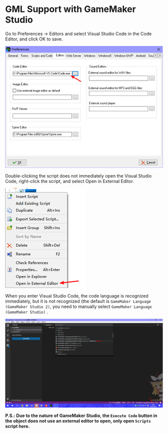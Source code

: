 # GML Support with GameMaker Studio

Go to Preferences -> Editors and select Visual Studio Code in the Code Editor,  and click OK to save.

![](assets/docsimage/5.png)

Double-clicking the script does not immediately open the Visual Studio Code, right-click the script, and select Open in External Editor.

![](assets/docsimage/7.png)

When you enter Visual Studio Code, the code language is recognized immediately, but it is not recognized (the default is `GameMaker Language (GameMaker Studio 2)`, you need to manually select `GameMaker Language (GameMaker Studio)` .

![](assets/docsimage/6.png)

**P.S.: Due to the nature of GameMaker Studio, the `Execute Code` button in the object does not use an external editor to open, only open `Scripts` script here.**